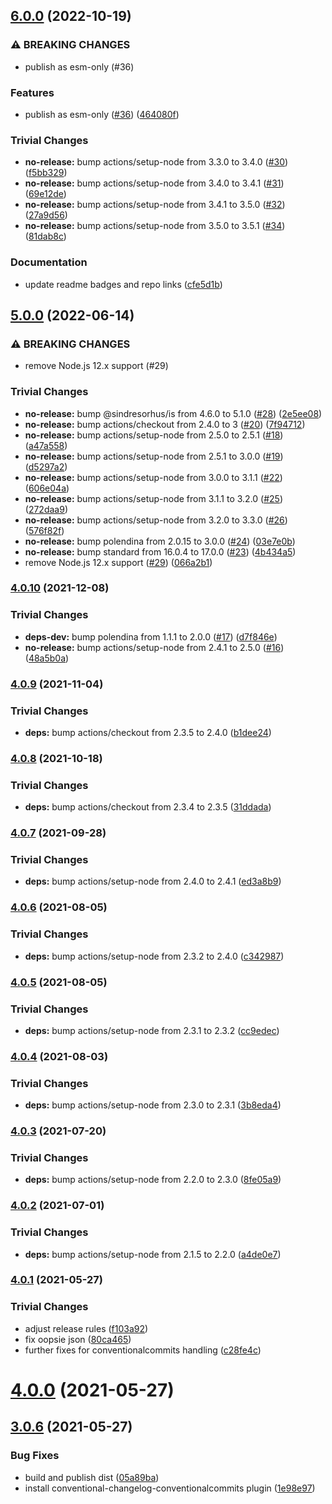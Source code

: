 ## [6.0.0](https://github.com/ipld/js-ipld-garbage/compare/v5.0.0...v6.0.0) (2022-10-19)


### ⚠ BREAKING CHANGES

* publish as esm-only (#36)

### Features

* publish as esm-only ([#36](https://github.com/ipld/js-ipld-garbage/issues/36)) ([464080f](https://github.com/ipld/js-ipld-garbage/commit/464080fac554f50ce97d97760a24a79ef692a6b2))


### Trivial Changes

* **no-release:** bump actions/setup-node from 3.3.0 to 3.4.0 ([#30](https://github.com/ipld/js-ipld-garbage/issues/30)) ([f5bb329](https://github.com/ipld/js-ipld-garbage/commit/f5bb3295e22b1b41f1012d021300f9a76bcb79ae))
* **no-release:** bump actions/setup-node from 3.4.0 to 3.4.1 ([#31](https://github.com/ipld/js-ipld-garbage/issues/31)) ([69e12de](https://github.com/ipld/js-ipld-garbage/commit/69e12de49701f691aadbde43ce31c00be992c09f))
* **no-release:** bump actions/setup-node from 3.4.1 to 3.5.0 ([#32](https://github.com/ipld/js-ipld-garbage/issues/32)) ([27a9d56](https://github.com/ipld/js-ipld-garbage/commit/27a9d56c9ed2c577ede2afb2cd326c7584eb395c))
* **no-release:** bump actions/setup-node from 3.5.0 to 3.5.1 ([#34](https://github.com/ipld/js-ipld-garbage/issues/34)) ([81dab8c](https://github.com/ipld/js-ipld-garbage/commit/81dab8cf01b7d05ea7cc358faf84018f5023bc75))


### Documentation

* update readme badges and repo links ([cfe5d1b](https://github.com/ipld/js-ipld-garbage/commit/cfe5d1b3550a339782a414fabb399461edee7547))

## [5.0.0](https://github.com/rvagg/js-ipld-garbage/compare/v4.0.10...v5.0.0) (2022-06-14)


### ⚠ BREAKING CHANGES

* remove Node.js 12.x support (#29)

### Trivial Changes

* **no-release:** bump @sindresorhus/is from 4.6.0 to 5.1.0 ([#28](https://github.com/rvagg/js-ipld-garbage/issues/28)) ([2e5ee08](https://github.com/rvagg/js-ipld-garbage/commit/2e5ee089be8c5ea70128bdb795acdfc6b2880a80))
* **no-release:** bump actions/checkout from 2.4.0 to 3 ([#20](https://github.com/rvagg/js-ipld-garbage/issues/20)) ([7f94712](https://github.com/rvagg/js-ipld-garbage/commit/7f947129b03f578d3add889a9e9a2717461a1267))
* **no-release:** bump actions/setup-node from 2.5.0 to 2.5.1 ([#18](https://github.com/rvagg/js-ipld-garbage/issues/18)) ([a47a558](https://github.com/rvagg/js-ipld-garbage/commit/a47a558a73e733539e0d1a797b4b1e26ebffa891))
* **no-release:** bump actions/setup-node from 2.5.1 to 3.0.0 ([#19](https://github.com/rvagg/js-ipld-garbage/issues/19)) ([d5297a2](https://github.com/rvagg/js-ipld-garbage/commit/d5297a26ade5676b4180a32c86bc1c6073e26461))
* **no-release:** bump actions/setup-node from 3.0.0 to 3.1.1 ([#22](https://github.com/rvagg/js-ipld-garbage/issues/22)) ([606e04a](https://github.com/rvagg/js-ipld-garbage/commit/606e04aee70071d2f2c7b397050efe2c5cdd2252))
* **no-release:** bump actions/setup-node from 3.1.1 to 3.2.0 ([#25](https://github.com/rvagg/js-ipld-garbage/issues/25)) ([272daa9](https://github.com/rvagg/js-ipld-garbage/commit/272daa97ad768000197587baf3bc99645e07ceb9))
* **no-release:** bump actions/setup-node from 3.2.0 to 3.3.0 ([#26](https://github.com/rvagg/js-ipld-garbage/issues/26)) ([576f82f](https://github.com/rvagg/js-ipld-garbage/commit/576f82f6bf1d9d62ac7a22e5c274e915d8f64f77))
* **no-release:** bump polendina from 2.0.15 to 3.0.0 ([#24](https://github.com/rvagg/js-ipld-garbage/issues/24)) ([03e7e0b](https://github.com/rvagg/js-ipld-garbage/commit/03e7e0b2fab5ba458ef0355287a6b2c9cdebbc37))
* **no-release:** bump standard from 16.0.4 to 17.0.0 ([#23](https://github.com/rvagg/js-ipld-garbage/issues/23)) ([4b434a5](https://github.com/rvagg/js-ipld-garbage/commit/4b434a5fc5ba6aa00c174972d517ee14616f9034))
* remove Node.js 12.x support ([#29](https://github.com/rvagg/js-ipld-garbage/issues/29)) ([066a2b1](https://github.com/rvagg/js-ipld-garbage/commit/066a2b1a76fa5e0774482b46065aab0adbdbc561))

### [4.0.10](https://github.com/rvagg/js-ipld-garbage/compare/v4.0.9...v4.0.10) (2021-12-08)


### Trivial Changes

* **deps-dev:** bump polendina from 1.1.1 to 2.0.0 ([#17](https://github.com/rvagg/js-ipld-garbage/issues/17)) ([d7f846e](https://github.com/rvagg/js-ipld-garbage/commit/d7f846ef12bb3a4f0f77ee823f120210e1e5992a))
* **no-release:** bump actions/setup-node from 2.4.1 to 2.5.0 ([#16](https://github.com/rvagg/js-ipld-garbage/issues/16)) ([48a5b0a](https://github.com/rvagg/js-ipld-garbage/commit/48a5b0a919e7d4d6cdced42690fc31ba9adf9d08))

### [4.0.9](https://github.com/rvagg/js-ipld-garbage/compare/v4.0.8...v4.0.9) (2021-11-04)


### Trivial Changes

* **deps:** bump actions/checkout from 2.3.5 to 2.4.0 ([b1dee24](https://github.com/rvagg/js-ipld-garbage/commit/b1dee24867b38b299e79c7864b6a1b68d1342d98))

### [4.0.8](https://github.com/rvagg/js-ipld-garbage/compare/v4.0.7...v4.0.8) (2021-10-18)


### Trivial Changes

* **deps:** bump actions/checkout from 2.3.4 to 2.3.5 ([31ddada](https://github.com/rvagg/js-ipld-garbage/commit/31ddada2ce9d2c55b2cd964f6d05ef1b8b3853d0))

### [4.0.7](https://github.com/rvagg/js-ipld-garbage/compare/v4.0.6...v4.0.7) (2021-09-28)


### Trivial Changes

* **deps:** bump actions/setup-node from 2.4.0 to 2.4.1 ([ed3a8b9](https://github.com/rvagg/js-ipld-garbage/commit/ed3a8b97129db87e71a48a45f1827ba3d52a581c))

### [4.0.6](https://github.com/rvagg/js-ipld-garbage/compare/v4.0.5...v4.0.6) (2021-08-05)


### Trivial Changes

* **deps:** bump actions/setup-node from 2.3.2 to 2.4.0 ([c342987](https://github.com/rvagg/js-ipld-garbage/commit/c34298748773b0f0951bb7a8ca05aea47f7c5f11))

### [4.0.5](https://github.com/rvagg/js-ipld-garbage/compare/v4.0.4...v4.0.5) (2021-08-05)


### Trivial Changes

* **deps:** bump actions/setup-node from 2.3.1 to 2.3.2 ([cc9edec](https://github.com/rvagg/js-ipld-garbage/commit/cc9edec4eb0dec44696755d32ce33dcac19837c4))

### [4.0.4](https://github.com/rvagg/js-ipld-garbage/compare/v4.0.3...v4.0.4) (2021-08-03)


### Trivial Changes

* **deps:** bump actions/setup-node from 2.3.0 to 2.3.1 ([3b8eda4](https://github.com/rvagg/js-ipld-garbage/commit/3b8eda4d558f00ac736779ed96b22989c4f2bb19))

### [4.0.3](https://github.com/rvagg/js-ipld-garbage/compare/v4.0.2...v4.0.3) (2021-07-20)


### Trivial Changes

* **deps:** bump actions/setup-node from 2.2.0 to 2.3.0 ([8fe05a9](https://github.com/rvagg/js-ipld-garbage/commit/8fe05a9e6ade17a3337172b2d73279521d348f96))

### [4.0.2](https://github.com/rvagg/js-ipld-garbage/compare/v4.0.1...v4.0.2) (2021-07-01)


### Trivial Changes

* **deps:** bump actions/setup-node from 2.1.5 to 2.2.0 ([a4de0e7](https://github.com/rvagg/js-ipld-garbage/commit/a4de0e7dc48fbd2ec6794e8c2d28387f97c648f5))

### [4.0.1](https://github.com/rvagg/js-ipld-garbage/compare/v4.0.0...v4.0.1) (2021-05-27)


### Trivial Changes

* adjust release rules ([f103a92](https://github.com/rvagg/js-ipld-garbage/commit/f103a92726ef58911042a6580366892bd6ac40d8))
* fix oopsie json ([80ca465](https://github.com/rvagg/js-ipld-garbage/commit/80ca4652afa5a336bf49d0ca63d197a274a9bdeb))
* further fixes for conventionalcommits handling ([c28fe4c](https://github.com/rvagg/js-ipld-garbage/commit/c28fe4cdc4bfe4b580b7b137ab327ebb2ca9cc46))

# [4.0.0](https://github.com/rvagg/js-ipld-garbage/compare/v3.0.6...v4.0.0) (2021-05-27)

## [3.0.6](https://github.com/rvagg/js-ipld-garbage/compare/v3.0.5...v3.0.6) (2021-05-27)


### Bug Fixes

* build and publish dist ([05a89ba](https://github.com/rvagg/js-ipld-garbage/commit/05a89bae3cccb9be132d86ad00b66a5fb62734d1))
* install conventional-changelog-conventionalcommits plugin ([1e98e97](https://github.com/rvagg/js-ipld-garbage/commit/1e98e9789c72c9a34741640d078bc8ec86997e8b))
